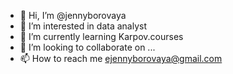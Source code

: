 - 👋 Hi, I’m @jennyborovaya
- 👀 I’m interested in data analyst
- 🌱 I’m currently learning Karpov.courses
- 💞️ I’m looking to collaborate on ...
- 📫 How to reach me ejennyborovaya@gmail.com

<!---
jennyborovaya/jennyborovaya is a ✨ special ✨ repository because its `README.md` (this file) appears on your GitHub profile.
You can click the Preview link to take a look at your changes.
--->
